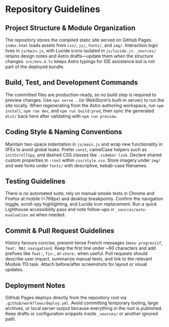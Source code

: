 # Repository Guidelines

## Project Structure & Module Organization
The repository stores the compiled static site served on GitHub Pages. `index.html` loads assets from `css/`, `js/`, `fonts/`, and `img/`. Interaction logic lives in `js/main.js`, with Lucide icons isolated in `js/lucide.js`. `_sources/` retains design notes and Astro drafts—update them when the structure changes. `src/env.d.ts` keeps Astro typings for IDE assistance but is not part of the deployed bundle.

## Build, Test, and Development Commands
The committed files are production-ready, so no build step is required to preview changes. Use `npx serve .` (or WebStorm’s built-in server) to run the site locally. When regenerating from the Astro authoring workspace, run `npm install`, `npm run dev`, and `npm run build:prod`, then sync the generated `dist/` back here after validating with `npm run preview`.

## Coding Style & Naming Conventions
Maintain two-space indentation in `js/main.js` and wrap new functionality in IIFEs to avoid global leaks. Prefer `const`, camelCase helpers such as `initScrollSpy`, and dashed CSS classes like `.sidebar-link`. Declare shared custom properties in `:root` within `css/style.css`. Store imagery under `img/` and web fonts under `fonts/` with descriptive, kebab-case filenames.

## Testing Guidelines
There is no automated suite; rely on manual smoke tests in Chrome and Firefox at mobile (<768px) and desktop breakpoints. Confirm the navigation toggle, scroll-spy highlighting, and Lucide icon replacement. Run a quick Lighthouse accessibility pass and note follow-ups in `_sources/auto-evaluation.md` when needed.

## Commit & Pull Request Guidelines
History favours concise, present-tense French messages (`menu progressif`, `feat: MAJ navigation`). Keep the first line under ~60 characters and add prefixes like `feat:`, `fix:`, or `chore:` when useful. Pull requests should describe user impact, summarize manual tests, and link to the relevant Module 113 task. Attach before/after screenshots for layout or visual updates.

## Deployment Notes
GitHub Pages deploys directly from the repository root via `.github/workflows/deploy.yml`. Avoid committing temporary tooling, large archives, or local server output because everything in the root is published. Keep drafts or configuration snippets inside `_sources/` or another ignored path.
